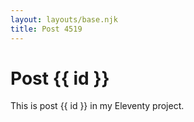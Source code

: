 ```yaml
---
layout: layouts/base.njk
title: Post 4519
---
```


# Post {{ id }}

This is post {{ id }} in my Eleventy project.
